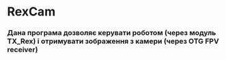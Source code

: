 # RexCam
### Дана програма дозволяє керувати роботом (через модуль TX_Rex) і отримувати зображення з камери (через OTG FPV receiver)
